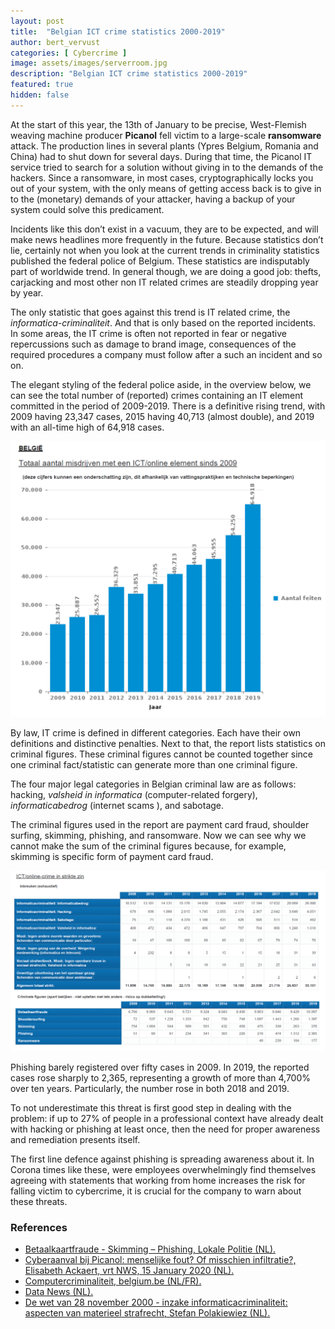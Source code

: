 ```yaml
---
layout: post
title:  "Belgian ICT crime statistics 2000-2019"
author: bert_vervust
categories: [ Cybercrime ]
image: assets/images/serverroom.jpg
description: "Belgian ICT crime statistics 2000-2019"
featured: true
hidden: false
---
```


At the start of this year, the 13th of January to be precise, West-Flemish weaving machine producer **Picanol** fell victim to a large-scale **ransomware** attack. The production lines in several plants (Ypres Belgium, Romania and China) had to shut down for several days. During that time, the Picanol IT service tried to search for a solution without giving in to the demands of the hackers. Since a ransomware, in most cases, cryptographically locks you out of your system, with the only means of getting access back is to give in to the
(monetary) demands of your attacker, having a backup of your system could solve this predicament.

Incidents like this don’t exist in a vacuum, they are to be expected, and will make news headlines more frequently in the future. Because statistics don’t lie, certainly not when you look at the current trends in criminality statistics published the federal police of Belgium. These statistics are indisputably part of worldwide trend. In general though, we are doing a good job: thefts, carjacking and most other non IT related crimes are steadily dropping year by year.

The only statistic that goes against this trend is IT related crime, the *informatica-criminaliteit*. And that is only based on the reported incidents. In some areas, the IT crime is often not reported in fear or negative repercussions such as damage to brand image, consequences of the required procedures a company must follow after a such an incident and so on.

The elegant styling of the federal police aside, in the overview below, we can see the total number of (reported) crimes containing an IT element committed in the period of  2009-2019. There is a definitive rising trend, with 2009 having 23,347 cases, 2015 having 40,713 (almost double), and 2019 with an all-time high of 64,918 cases.

<img src="img\image1.png"/>

By law, IT crime is defined in different categories. Each have their own definitions and distinctive penalties. Next to that, the report lists statistics on criminal figures. These criminal figures cannot be counted together since one criminal fact/statistic can generate more than one criminal figure.

The four major legal categories in Belgian criminal law are as follows: hacking, *valsheid in informatica* (computer-related forgery), *informaticabedrog* (internet scams ), and sabotage.

The criminal figures used in the report are payment card fraud, shoulder surfing, skimming, phishing, and ransomware. Now we can see why we cannot make the sum of the criminal figures because, for example, skimming is specific form of payment card fraud.

<img src="img\image2.png"/>

Phishing barely registered over fifty cases in 2009. In 2019, the reported cases rose sharply to 2,365, representing a growth of more than 4,700% over ten years. Particularly, the number rose in both 2018 and 2019.

To not underestimate this threat is first good step in dealing with the problem: if up to 27% of people in a professional context have already dealt with hacking or phishing at least once, then the need for proper awareness and remediation presents itself.

The first line defence against phishing is spreading awareness about it. In Corona times like these, were employees overwhelmingly find themselves agreeing with statements that working from home increases the risk for falling victim to cybercrime, it is crucial for the company to warn about these threats.

### References
* [Betaalkaartfraude - Skimming – Phishing, Lokale Politie (NL).](https://www.politie.be/5423/vragen/criminaliteit-op-internet/betaalkaartfraude-skimming-phishing)
* [Cyberaanval bij Picanol: menselijke fout? Of misschien infiltratie?, Elisabeth Ackaert, vrt NWS, 15 January 2020 (NL).](https://www.vrt.be/vrtnws/nl/2020/01/15/cyberaanval-bij-picanol-hoe-geraken-hackers-binnen-bij-bedrijf/)
* [Computercriminaliteit, belgium.be (NL/FR).](https://www.belgium.be/nl/justitie/veiligheid/criminaliteit/computercriminaliteit)
* [Data News (NL).](https://datanews.knack.be/)
* [De wet van 28 november 2000 - inzake informaticacriminaliteit: aspecten van materieel strafrecht, Stefan Polakiewiez (NL).](http://www.ethesis.net/informaticacriminaliteit/informaticacriminaliteit.htm)